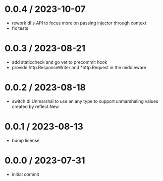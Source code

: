# 0.0.4 / 2023-10-07

- rework di's API to focus more on passing injector through context
- fix tests

# 0.0.3 / 2023-08-21

- add staticcheck and go vet to precommit hook
- provide http.ResponseWriter and \*http.Request in the middleware

# 0.0.2 / 2023-08-18

- switch di.Unmarshal to use an any type to support unmarshaling values created by reflect.New

# 0.0.1 / 2023-08-13

- bump license

# 0.0.0 / 2023-07-31

- initial commit
